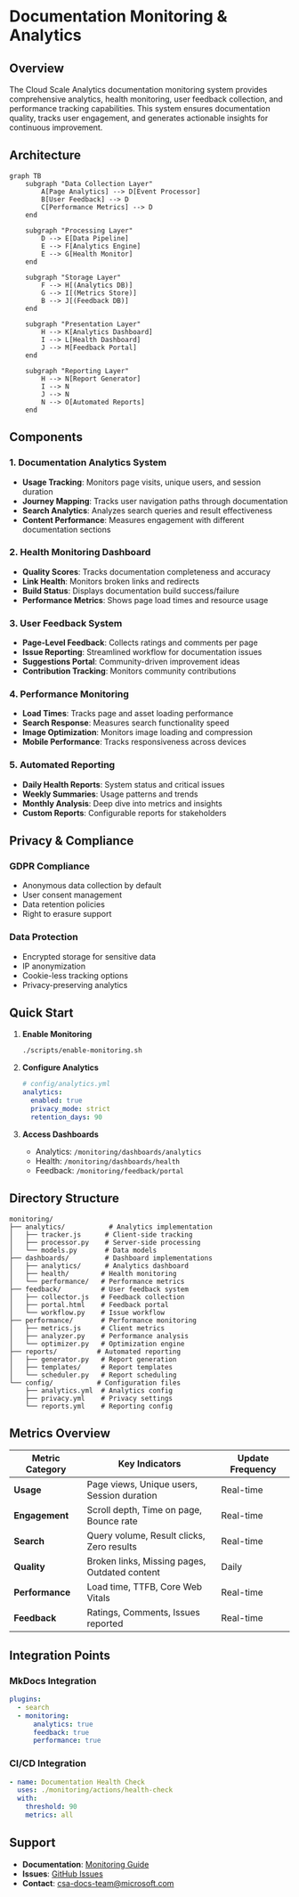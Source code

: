 # Documentation Monitoring & Analytics

## Overview

The Cloud Scale Analytics documentation monitoring system provides comprehensive analytics, health monitoring, user feedback collection, and performance tracking capabilities. This system ensures documentation quality, tracks user engagement, and generates actionable insights for continuous improvement.

## Architecture

```mermaid
graph TB
    subgraph "Data Collection Layer"
        A[Page Analytics] --> D[Event Processor]
        B[User Feedback] --> D
        C[Performance Metrics] --> D
    end
    
    subgraph "Processing Layer"
        D --> E[Data Pipeline]
        E --> F[Analytics Engine]
        E --> G[Health Monitor]
    end
    
    subgraph "Storage Layer"
        F --> H[(Analytics DB)]
        G --> I[(Metrics Store)]
        B --> J[(Feedback DB)]
    end
    
    subgraph "Presentation Layer"
        H --> K[Analytics Dashboard]
        I --> L[Health Dashboard]
        J --> M[Feedback Portal]
    end
    
    subgraph "Reporting Layer"
        H --> N[Report Generator]
        I --> N
        J --> N
        N --> O[Automated Reports]
    end
```

## Components

### 1. Documentation Analytics System
- **Usage Tracking**: Monitors page visits, unique users, and session duration
- **Journey Mapping**: Tracks user navigation paths through documentation
- **Search Analytics**: Analyzes search queries and result effectiveness
- **Content Performance**: Measures engagement with different documentation sections

### 2. Health Monitoring Dashboard
- **Quality Scores**: Tracks documentation completeness and accuracy
- **Link Health**: Monitors broken links and redirects
- **Build Status**: Displays documentation build success/failure
- **Performance Metrics**: Shows page load times and resource usage

### 3. User Feedback System
- **Page-Level Feedback**: Collects ratings and comments per page
- **Issue Reporting**: Streamlined workflow for documentation issues
- **Suggestions Portal**: Community-driven improvement ideas
- **Contribution Tracking**: Monitors community contributions

### 4. Performance Monitoring
- **Load Times**: Tracks page and asset loading performance
- **Search Response**: Measures search functionality speed
- **Image Optimization**: Monitors image loading and compression
- **Mobile Performance**: Tracks responsiveness across devices

### 5. Automated Reporting
- **Daily Health Reports**: System status and critical issues
- **Weekly Summaries**: Usage patterns and trends
- **Monthly Analysis**: Deep dive into metrics and insights
- **Custom Reports**: Configurable reports for stakeholders

## Privacy & Compliance

### GDPR Compliance
- Anonymous data collection by default
- User consent management
- Data retention policies
- Right to erasure support

### Data Protection
- Encrypted storage for sensitive data
- IP anonymization
- Cookie-less tracking options
- Privacy-preserving analytics

## Quick Start

1. **Enable Monitoring**
   ```bash
   ./scripts/enable-monitoring.sh
   ```

2. **Configure Analytics**
   ```yaml
   # config/analytics.yml
   analytics:
     enabled: true
     privacy_mode: strict
     retention_days: 90
   ```

3. **Access Dashboards**
   - Analytics: `/monitoring/dashboards/analytics`
   - Health: `/monitoring/dashboards/health`
   - Feedback: `/monitoring/feedback/portal`

## Directory Structure

```
monitoring/
├── analytics/           # Analytics implementation
│   ├── tracker.js      # Client-side tracking
│   ├── processor.py    # Server-side processing
│   └── models.py       # Data models
├── dashboards/         # Dashboard implementations
│   ├── analytics/      # Analytics dashboard
│   ├── health/        # Health monitoring
│   └── performance/   # Performance metrics
├── feedback/          # User feedback system
│   ├── collector.js   # Feedback collection
│   ├── portal.html    # Feedback portal
│   └── workflow.py    # Issue workflow
├── performance/       # Performance monitoring
│   ├── metrics.js     # Client metrics
│   ├── analyzer.py    # Performance analysis
│   └── optimizer.py   # Optimization engine
├── reports/          # Automated reporting
│   ├── generator.py   # Report generation
│   ├── templates/     # Report templates
│   └── scheduler.py   # Report scheduling
└── config/           # Configuration files
    ├── analytics.yml  # Analytics config
    ├── privacy.yml    # Privacy settings
    └── reports.yml    # Reporting config
```

## Metrics Overview

| Metric Category | Key Indicators | Update Frequency |
|----------------|---------------|------------------|
| **Usage** | Page views, Unique users, Session duration | Real-time |
| **Engagement** | Scroll depth, Time on page, Bounce rate | Real-time |
| **Search** | Query volume, Result clicks, Zero results | Real-time |
| **Quality** | Broken links, Missing pages, Outdated content | Daily |
| **Performance** | Load time, TTFB, Core Web Vitals | Real-time |
| **Feedback** | Ratings, Comments, Issues reported | Real-time |

## Integration Points

### MkDocs Integration
```yaml
plugins:
  - search
  - monitoring:
      analytics: true
      feedback: true
      performance: true
```

### CI/CD Integration
```yaml
- name: Documentation Health Check
  uses: ./monitoring/actions/health-check
  with:
    threshold: 90
    metrics: all
```

## Support

- **Documentation**: [Monitoring Guide](./guides/monitoring.md)
- **Issues**: [GitHub Issues](https://github.com/microsoft/csa-inabox-docs/issues)
- **Contact**: csa-docs-team@microsoft.com